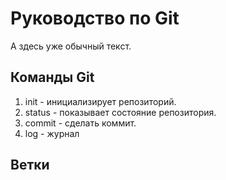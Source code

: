 # Руководство по Git
А здесь уже обычный текст.
## Команды Git
1. init - инициализирует репозиторий.
2. status - показывает состояние репозитория.
3. commit - сделать коммит.
4. log - журнал
## Ветки